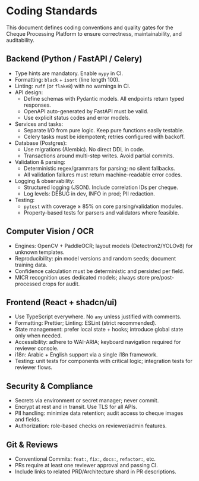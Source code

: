 # Coding Standards

This document defines coding conventions and quality gates for the Cheque Processing Platform to ensure correctness, maintainability, and auditability.

## Backend (Python / FastAPI / Celery)
- Type hints are mandatory. Enable `mypy` in CI.
- Formatting: `black` + `isort` (line length 100).
- Linting: `ruff` (or `flake8`) with no warnings in CI.
- API design:
  - Define schemas with Pydantic models. All endpoints return typed responses.
  - OpenAPI auto-generated by FastAPI must be valid.
  - Use explicit status codes and error models.
- Services and tasks:
  - Separate I/O from pure logic. Keep pure functions easily testable.
  - Celery tasks must be idempotent; retries configured with backoff.
- Database (Postgres):
  - Use migrations (Alembic). No direct DDL in code.
  - Transactions around multi-step writes. Avoid partial commits.
- Validation & parsing:
  - Deterministic regex/grammars for parsing; no silent fallbacks.
  - All validation failures must return machine-readable error codes.
- Logging & observability:
  - Structured logging (JSON). Include correlation IDs per cheque.
  - Log levels: DEBUG in dev, INFO in prod; PII redaction.
- Testing:
  - `pytest` with coverage ≥ 85% on core parsing/validation modules.
  - Property-based tests for parsers and validators where feasible.

## Computer Vision / OCR
- Engines: OpenCV + PaddleOCR; layout models (Detectron2/YOLOv8) for unknown templates.
- Reproducibility: pin model versions and random seeds; document training data.
- Confidence calculation must be deterministic and persisted per field.
- MICR recognition uses dedicated models; always store pre/post-processed crops for audit.

## Frontend (React + shadcn/ui)
- Use TypeScript everywhere. No `any` unless justified with comments.
- Formatting: Prettier; Linting: ESLint (strict recommended).
- State management: prefer local state + hooks; introduce global state only when needed.
- Accessibility: adhere to WAI-ARIA; keyboard navigation required for reviewer console.
- i18n: Arabic + English support via a single i18n framework.
- Testing: unit tests for components with critical logic; integration tests for reviewer flows.

## Security & Compliance
- Secrets via environment or secret manager; never commit.
- Encrypt at rest and in transit. Use TLS for all APIs.
- PII handling: minimize data retention; audit access to cheque images and fields.
- Authorization: role-based checks on reviewer/admin features.

## Git & Reviews
- Conventional Commits: `feat:`, `fix:`, `docs:`, `refactor:`, etc.
- PRs require at least one reviewer approval and passing CI.
- Include links to related PRD/Architecture shard in PR descriptions.

